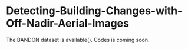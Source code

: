 # Detecting-Building-Changes-with-Off-Nadir-Aerial-Images

The BANDON dataset is available().
Codes is coming soon.
